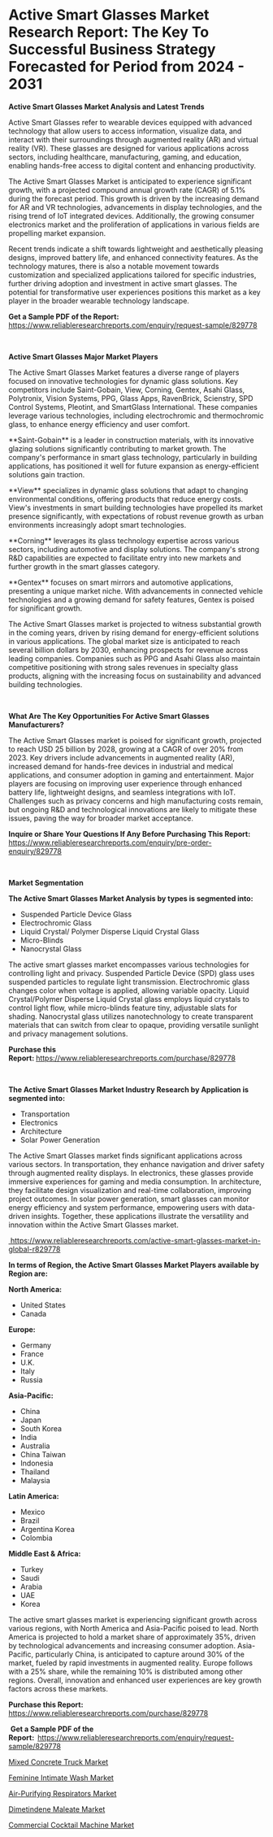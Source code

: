 <p><h1>Active Smart Glasses Market Research Report: The Key To Successful Business Strategy Forecasted for Period from 2024 - 2031</h1></p><p><strong>Active Smart Glasses Market Analysis and Latest Trends</strong></p>
<p><p>Active Smart Glasses refer to wearable devices equipped with advanced technology that allow users to access information, visualize data, and interact with their surroundings through augmented reality (AR) and virtual reality (VR). These glasses are designed for various applications across sectors, including healthcare, manufacturing, gaming, and education, enabling hands-free access to digital content and enhancing productivity.</p><p>The Active Smart Glasses Market is anticipated to experience significant growth, with a projected compound annual growth rate (CAGR) of 5.1% during the forecast period. This growth is driven by the increasing demand for AR and VR technologies, advancements in display technologies, and the rising trend of IoT integrated devices. Additionally, the growing consumer electronics market and the proliferation of applications in various fields are propelling market expansion.</p><p>Recent trends indicate a shift towards lightweight and aesthetically pleasing designs, improved battery life, and enhanced connectivity features. As the technology matures, there is also a notable movement towards customization and specialized applications tailored for specific industries, further driving adoption and investment in active smart glasses. The potential for transformative user experiences positions this market as a key player in the broader wearable technology landscape.</p></p>
<p><strong>Get a Sample PDF of the Report:&nbsp;</strong> <a href="https://www.reliableresearchreports.com/enquiry/request-sample/829778?utm_campaign=9&utm_medium=2&utm_source=Github&utm_content=ia&utm_term=18122024&utm_id=active-smart-glasses">https://www.reliableresearchreports.com/enquiry/request-sample/829778</a></p>
<p>&nbsp;</p>
<p><strong>Active Smart Glasses Major Market Players</strong></p>
<p><p>The Active Smart Glasses Market features a diverse range of players focused on innovative technologies for dynamic glass solutions. Key competitors include Saint-Gobain, View, Corning, Gentex, Asahi Glass, Polytronix, Vision Systems, PPG, Glass Apps, RavenBrick, Scienstry, SPD Control Systems, Pleotint, and SmartGlass International. These companies leverage various technologies, including electrochromic and thermochromic glass, to enhance energy efficiency and user comfort.</p><p>**Saint-Gobain** is a leader in construction materials, with its innovative glazing solutions significantly contributing to market growth. The company's performance in smart glass technology, particularly in building applications, has positioned it well for future expansion as energy-efficient solutions gain traction.</p><p>**View** specializes in dynamic glass solutions that adapt to changing environmental conditions, offering products that reduce energy costs. View's investments in smart building technologies have propelled its market presence significantly, with expectations of robust revenue growth as urban environments increasingly adopt smart technologies.</p><p>**Corning** leverages its glass technology expertise across various sectors, including automotive and display solutions. The company's strong R&D capabilities are expected to facilitate entry into new markets and further growth in the smart glasses category.</p><p>**Gentex** focuses on smart mirrors and automotive applications, presenting a unique market niche. With advancements in connected vehicle technologies and a growing demand for safety features, Gentex is poised for significant growth.</p><p>The Active Smart Glasses market is projected to witness substantial growth in the coming years, driven by rising demand for energy-efficient solutions in various applications. The global market size is anticipated to reach several billion dollars by 2030, enhancing prospects for revenue across leading companies. Companies such as PPG and Asahi Glass also maintain competitive positioning with strong sales revenues in specialty glass products, aligning with the increasing focus on sustainability and advanced building technologies.</p></p>
<p>&nbsp;</p>
<p><strong>What Are The Key Opportunities For Active Smart Glasses Manufacturers?</strong></p>
<p><p>The Active Smart Glasses market is poised for significant growth, projected to reach USD 25 billion by 2028, growing at a CAGR of over 20% from 2023. Key drivers include advancements in augmented reality (AR), increased demand for hands-free devices in industrial and medical applications, and consumer adoption in gaming and entertainment. Major players are focusing on improving user experience through enhanced battery life, lightweight designs, and seamless integrations with IoT. Challenges such as privacy concerns and high manufacturing costs remain, but ongoing R&D and technological innovations are likely to mitigate these issues, paving the way for broader market acceptance.</p></p>
<p><strong>Inquire or Share Your Questions If Any Before Purchasing This Report:</strong> <a href="https://www.reliableresearchreports.com/enquiry/pre-order-enquiry/829778?utm_campaign=9&utm_medium=2&utm_source=Github&utm_content=ia&utm_term=18122024&utm_id=active-smart-glasses">https://www.reliableresearchreports.com/enquiry/pre-order-enquiry/829778</a></p>
<p>&nbsp;</p>
<p><strong>Market Segmentation</strong></p>
<p><strong>The Active Smart Glasses Market Analysis by types is segmented into:</strong></p>
<p><ul><li>Suspended Particle Device Glass</li><li>Electrochromic Glass</li><li>Liquid Crystal/ Polymer Disperse Liquid Crystal Glass</li><li>Micro-Blinds</li><li>Nanocrystal Glass</li></ul></p>
<p><p>The active smart glasses market encompasses various technologies for controlling light and privacy. Suspended Particle Device (SPD) glass uses suspended particles to regulate light transmission. Electrochromic glass changes color when voltage is applied, allowing variable opacity. Liquid Crystal/Polymer Disperse Liquid Crystal glass employs liquid crystals to control light flow, while micro-blinds feature tiny, adjustable slats for shading. Nanocrystal glass utilizes nanotechnology to create transparent materials that can switch from clear to opaque, providing versatile sunlight and privacy management solutions.</p></p>
<p><strong>Purchase this Report:&nbsp;</strong><a href="https://www.reliableresearchreports.com/purchase/829778?utm_campaign=9&utm_medium=2&utm_source=Github&utm_content=ia&utm_term=18122024&utm_id=active-smart-glasses">https://www.reliableresearchreports.com/purchase/829778</a></p>
<p>&nbsp;</p>
<p><strong>The Active Smart Glasses Market Industry Research by Application is segmented into:</strong></p>
<p><ul><li>Transportation</li><li>Electronics</li><li>Architecture</li><li>Solar Power Generation</li></ul></p>
<p><p>The Active Smart Glasses market finds significant applications across various sectors. In transportation, they enhance navigation and driver safety through augmented reality displays. In electronics, these glasses provide immersive experiences for gaming and media consumption. In architecture, they facilitate design visualization and real-time collaboration, improving project outcomes. In solar power generation, smart glasses can monitor energy efficiency and system performance, empowering users with data-driven insights. Together, these applications illustrate the versatility and innovation within the Active Smart Glasses market.</p></p>
<p><a href="https://www.reliableresearchreports.com/active-smart-glasses-market-in-global-r829778?utm_campaign=9&utm_medium=2&utm_source=Github&utm_content=ia&utm_term=18122024&utm_id=active-smart-glasses">&nbsp;https://www.reliableresearchreports.com/active-smart-glasses-market-in-global-r829778</a></p>
<p><strong>In terms of Region, the Active Smart Glasses Market Players available by Region are:</strong></p>
<p>
    <p> <strong> North America: </strong>
        <ul>
            <li>United States</li>
            <li>Canada</li>
        </ul>
        </p> 
    <p> <strong> Europe: </strong>
        <ul>
            <li>Germany</li>
            <li>France</li>
            <li>U.K.</li>
            <li>Italy</li>
            <li>Russia</li>
        </ul>
        </p> 
    <p> <strong> Asia-Pacific: </strong>
        <ul>
            <li>China</li>
            <li>Japan</li>
            <li>South Korea</li>
            <li>India</li>
            <li>Australia</li>
            <li>China Taiwan</li>
            <li>Indonesia</li>
            <li>Thailand</li>
            <li>Malaysia</li>
        </ul>
        </p> 
    <p> <strong> Latin America: </strong>
        <ul>
            <li>Mexico</li>
            <li>Brazil</li>
            <li>Argentina Korea</li>
            <li>Colombia</li>
        </ul>
        </p> 
    <p> <strong> Middle East & Africa: </strong>
        <ul>
            <li>Turkey</li>
            <li>Saudi</li>
            <li>Arabia</li>
            <li>UAE</li>
            <li>Korea</li>
        </ul>
    </p>
    </p>
<p><p>The active smart glasses market is experiencing significant growth across various regions, with North America and Asia-Pacific poised to lead. North America is projected to hold a market share of approximately 35%, driven by technological advancements and increasing consumer adoption. Asia-Pacific, particularly China, is anticipated to capture around 30% of the market, fueled by rapid investments in augmented reality. Europe follows with a 25% share, while the remaining 10% is distributed among other regions. Overall, innovation and enhanced user experiences are key growth factors across these markets.</p></p>
<p><strong>Purchase this Report: </strong><a href="https://www.reliableresearchreports.com/purchase/829778?utm_campaign=9&utm_medium=2&utm_source=Github&utm_content=ia&utm_term=18122024&utm_id=active-smart-glasses">https://www.reliableresearchreports.com/purchase/829778</a></p>
<p>&nbsp;<strong>Get a Sample PDF of the Report:&nbsp;&nbsp;</strong><a href="https://www.reliableresearchreports.com/enquiry/request-sample/829778?utm_campaign=9&utm_medium=2&utm_source=Github&utm_content=ia&utm_term=18122024&utm_id=active-smart-glasses">https://www.reliableresearchreports.com/enquiry/request-sample/829778</a></p>
<p><strong></strong></p>
<p><p><a href="https://github.com/SanjidaMahmud54/Market-Research-Report-List-1/blob/main/mixed-concrete-truck-market.md?utm_campaign=9&utm_medium=2&utm_source=Github&utm_content=ia&utm_term=18122024&utm_id=active-smart-glasses">Mixed Concrete Truck Market</a></p><p><a href="https://www.linkedin.com/pulse/feminine-intimate-wash-market-growth-from-2024-2031-projected-ubirf?utm_campaign=9&utm_medium=2&utm_source=Github&utm_content=ia&utm_term=18122024&utm_id=active-smart-glasses">Feminine Intimate Wash Market</a></p><p><a href="https://github.com/hgf64gh/Market-Research-Report-List-1/blob/main/air-purifying-respirators-market.md?utm_campaign=9&utm_medium=2&utm_source=Github&utm_content=ia&utm_term=18122024&utm_id=active-smart-glasses">Air-Purifying Respirators Market</a></p><p><a href="https://www.linkedin.com/pulse/sus-genius-market-wq1cf?utm_campaign=9&utm_medium=2&utm_source=Github&utm_content=ia&utm_term=18122024&utm_id=active-smart-glasses">Dimetindene Maleate Market</a></p><p><a href="https://www.linkedin.com/pulse/key-trends-growth-drivers-commercial-cocktail-machine-market-6fvdf?utm_campaign=9&utm_medium=2&utm_source=Github&utm_content=ia&utm_term=18122024&utm_id=active-smart-glasses">Commercial Cocktail Machine Market</a></p></p>
